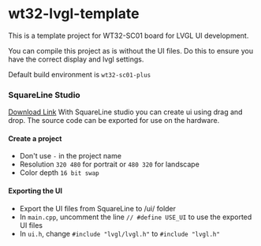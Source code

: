 
# wt32-lvgl-template

This is a template project for WT32-SC01 board for LVGL UI development.

You can compile this project as is without the UI files. Do this to ensure you have the correct display and lvgl settings.

Default build environment is `wt32-sc01-plus`

### SquareLine Studio

[Download Link](https://squareline.io/)
With SquareLine studio you can create ui using drag and drop. The source code can be exported for use on the hardware.

#### Create a project

- Don't use `-` in the project name
- Resolution `320 480` for portrait or `480 320` for landscape
- Color depth `16 bit swap`

#### Exporting the UI

- Export the UI files from SquareLine to /ui/ folder
- In `main.cpp`, uncomment the line `// #define USE_UI` to use the exported UI files
- In `ui.h`, change `#include "lvgl/lvgl.h"` to `#include "lvgl.h"`